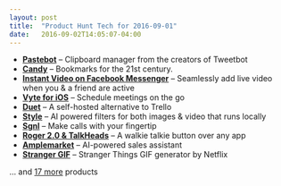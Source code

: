 ```yaml
---
layout: post
title:  "Product Hunt Tech for 2016-09-01"
date:   2016-09-02T14:05:07-04:00
---
```


* **[Pastebot](https://www.producthunt.com/tech/pastebot?utm_campaign=producthunt-api&utm_medium=api&utm_source=Application%3A+Daily+Digest+RSS+%28ID%3A+3202%29)** – Clipboard manager from the creators of Tweetbot
* **[Candy](https://www.producthunt.com/tech/candy-3?utm_campaign=producthunt-api&utm_medium=api&utm_source=Application%3A+Daily+Digest+RSS+%28ID%3A+3202%29)** – Bookmarks for the 21st century.
* **[Instant Video on Facebook Messenger](https://www.producthunt.com/tech/instant-video-on-facebook-messenger?utm_campaign=producthunt-api&utm_medium=api&utm_source=Application%3A+Daily+Digest+RSS+%28ID%3A+3202%29)** – Seamlessly add live video when you & a friend are active
* **[Vyte for iOS](https://www.producthunt.com/tech/vyte-for-ios?utm_campaign=producthunt-api&utm_medium=api&utm_source=Application%3A+Daily+Digest+RSS+%28ID%3A+3202%29)** – Schedule meetings on the go
* **[Duet](https://www.producthunt.com/tech/duet-5?utm_campaign=producthunt-api&utm_medium=api&utm_source=Application%3A+Daily+Digest+RSS+%28ID%3A+3202%29)** – A self-hosted alternative to Trello
* **[Style](https://www.producthunt.com/tech/style?utm_campaign=producthunt-api&utm_medium=api&utm_source=Application%3A+Daily+Digest+RSS+%28ID%3A+3202%29)** – AI powered filters for both images & video that runs locally
* **[Sgnl](https://www.producthunt.com/tech/sgnl?utm_campaign=producthunt-api&utm_medium=api&utm_source=Application%3A+Daily+Digest+RSS+%28ID%3A+3202%29)** – Make calls with your fingertip
* **[Roger 2.0 & TalkHeads](https://www.producthunt.com/tech/roger-2-0-talkheads?utm_campaign=producthunt-api&utm_medium=api&utm_source=Application%3A+Daily+Digest+RSS+%28ID%3A+3202%29)** – A walkie talkie button over any app
* **[Amplemarket](https://www.producthunt.com/tech/amplemarket?utm_campaign=producthunt-api&utm_medium=api&utm_source=Application%3A+Daily+Digest+RSS+%28ID%3A+3202%29)** – AI-powered sales assistant
* **[Stranger GIF](https://www.producthunt.com/tech/stranger-gif?utm_campaign=producthunt-api&utm_medium=api&utm_source=Application%3A+Daily+Digest+RSS+%28ID%3A+3202%29)** – Stranger Things GIF generator by Netflix

… and [17 more](https://www.producthunt.com/tech) products
